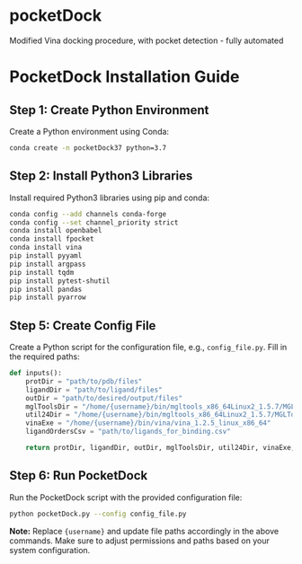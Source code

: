 # pocketDock
Modified Vina docking procedure, with pocket detection - fully automated
# PocketDock Installation Guide

## Step 1: Create Python Environment

Create a Python environment using Conda:

```bash
conda create -n pocketDock37 python=3.7
```


## Step 2: Install Python3 Libraries

Install required Python3 libraries using pip and conda:

```bash
conda config --add channels conda-forge
conda config --set channel_priority strict
conda install openbabel
conda install fpocket
conda install vina
pip install pyyaml
pip install argpass
pip install tqdm
pip install pytest-shutil
pip install pandas
pip install pyarrow
```

## Step 5: Create Config File

Create a Python script for the configuration file, e.g., `config_file.py`. Fill in the required paths:

```python
def inputs():
    protDir = "path/to/pdb/files"
    ligandDir = "path/to/ligand/files"
    outDir = "path/to/desired/output/files"
    mglToolsDir = "/home/{username}/bin/mgltools_x86_64Linux2_1.5.7/MGLToolsPckgs"
    util24Dir = "/home/{username}/bin/mgltools_x86_64Linux2_1.5.7/MGLToolsPckgs/AutoDockTools/Utilities24"
    vinaExe = "/home/{username}/bin/vina/vina_1.2.5_linux_x86_64"
    ligandOrdersCsv = "path/to/ligands_for_binding.csv"

    return protDir, ligandDir, outDir, mglToolsDir, util24Dir, vinaExe, ligandOrdersCsv
```

## Step 6: Run PocketDock

Run the PocketDock script with the provided configuration file:

```bash
python pocketDock.py --config config_file.py
```

**Note:** Replace `{username}` and update file paths accordingly in the above commands. Make sure to adjust permissions and paths based on your system configuration.
